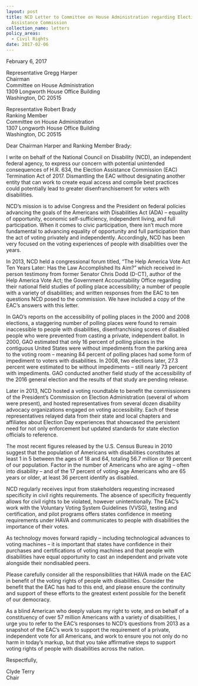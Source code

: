 ```yaml
---
layout: post
title: NCD Letter to Committee on House Administration regarding Election
  Assistance Commission
collection_name: letters
policy_areas:
  - Civil Rights
date: 2017-02-06
---
```

February 6, 2017

Representative Gregg Harper\
Chairman\
Committee on House Administration\
1309 Longworth House Office Building\
Washington, DC 20515

Representative Robert Brady\
Ranking Member\
Committee on House Administration\
1307 Longworth House Office Building\
Washington, DC 20515

Dear Chairman Harper and Ranking Member Brady:

I write on behalf of the National Council on Disability (NCD), an independent federal agency, to express our concern with potential unintended consequences of H.R. 634, the Election Assistance Commission (EAC) Termination Act of 2017. Dismantling the EAC without designating another entity that can work to create equal access and compile best practices could potentially lead to greater disenfranchisement for voters with disabilities.

NCD’s mission is to advise Congress and the President on federal policies advancing the goals of the Americans with Disabilities Act (ADA) – equality of opportunity, economic self-sufficiency, independent living, and full participation. When it comes to civic participation, there isn’t much more fundamental to advancing equality of opportunity and full participation than the act of voting privately and independently. Accordingly, NCD has been very focused on the voting experiences of people with disabilities over the years.

In 2013, NCD held a congressional forum titled, “The Help America Vote Act Ten Years Later: Has the Law Accomplished Its Aim?” which received in-person testimony from former Senator Chris Dodd (D-CT), author of the Help America Vote Act; the Government Accountability Office regarding their national field studies of polling place accessibility; a number of people with a variety of disabilities; and written responses from the EAC to ten questions NCD posed to the commission. We have included a copy of the EAC’s answers with this letter.

In GAO’s reports on the accessibility of polling places in the 2000 and 2008 elections, a staggering number of polling places were found to remain inaccessible to people with disabilities, disenfranchising scores of disabled people who were prevented from casting a private, independent ballot. In 2000, GAO estimated that only 16 percent of polling places in the contiguous United States were without impediments from the parking area to the voting room – meaning 84 percent of polling places had some form of impediment to voters with disabilities. In 2008, two elections later, 27.3 percent were estimated to be without impediments – still nearly 73 percent with impediments. GAO conducted another field study of the accessibility of the 2016 general election and the results of that study are pending release.

Later in 2013, NCD hosted a voting roundtable to benefit the commissioners of the President’s Commission on Election Administration (several of whom were present), and hosted representatives from several dozen disability advocacy organizations engaged on voting accessibility. Each of these representatives relayed data from their state and local chapters and affiliates about Election Day experiences that showcased the persistent need for not only enforcement but updated standards for state election officials to reference. 

The most recent figures released by the U.S. Census Bureau in 2010 suggest that the population of Americans with disabilities constitutes at least 1 in 5 between the ages of 18 and 64, totaling 56.7 million or 19 percent of our population. Factor in the number of Americans who are aging – often into disability – and of the 17 percent of voting-age Americans who are 65 years or older, at least 36 percent identify as disabled. 

NCD regularly receives input from stakeholders requesting increased specificity in civil rights requirements. The absence of specificity frequently allows for civil rights to be violated, however unintentionally. The EAC’s work with the Voluntary Voting System Guidelines (VVSG), testing and certification, and pilot programs offers states confidence in meeting requirements under HAVA and communicates to people with disabilities the importance of their votes.

As technology moves forward rapidly – including technological advances to voting machines – it is important that states have confidence in their purchases and certifications of voting machines and that people with disabilities have equal opportunity to cast an independent and private vote alongside their nondisabled peers.

Please carefully consider all the responsibilities that HAVA made on the EAC in benefit of the voting rights of people with disabilities. Consider the benefit that the EAC has had to this end, and please ensure the continuity and support of these efforts to the greatest extent possible for the benefit of our democracy.

As a blind American who deeply values my right to vote, and on behalf of a constituency of over 57 million Americans with a variety of disabilities, I urge you to refer to the EAC’s responses to NCD’s questions from 2013 as a snapshot of the EAC’s work to support the requirement of a private, independent vote for all Americans, and work to ensure you not only do no harm in today’s markup, but that you take affirmative steps to support voting rights of people with disabilities across the nation.

Respectfully,

Clyde Terry\
Chair